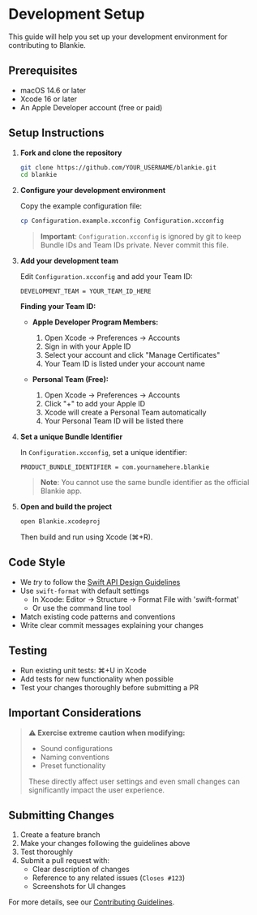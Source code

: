 # Development Setup

This guide will help you set up your development environment for contributing to Blankie.

## Prerequisites

- macOS 14.6 or later
- Xcode 16 or later
- An Apple Developer account (free or paid)

## Setup Instructions

1. **Fork and clone the repository**

   ```bash
   git clone https://github.com/YOUR_USERNAME/blankie.git
   cd blankie
   ```

2. **Configure your development environment**

   Copy the example configuration file:

   ```bash
   cp Configuration.example.xcconfig Configuration.xcconfig
   ```

   > **Important**: `Configuration.xcconfig` is ignored by git to keep Bundle IDs and Team IDs private. Never commit this file.

3. **Add your development team**

   Edit `Configuration.xcconfig` and add your Team ID:

   ```plaintext
   DEVELOPMENT_TEAM = YOUR_TEAM_ID_HERE
   ```

   **Finding your Team ID:**

   - **Apple Developer Program Members:**
     1. Open Xcode → Preferences → Accounts
     2. Sign in with your Apple ID
     3. Select your account and click "Manage Certificates"
     4. Your Team ID is listed under your account name

   - **Personal Team (Free):**
     1. Open Xcode → Preferences → Accounts
     2. Click "+" to add your Apple ID
     3. Xcode will create a Personal Team automatically
     4. Your Personal Team ID will be listed there

4. **Set a unique Bundle Identifier**

   In `Configuration.xcconfig`, set a unique identifier:

   ```plaintext
   PRODUCT_BUNDLE_IDENTIFIER = com.yournamehere.blankie
   ```

   > **Note**: You cannot use the same bundle identifier as the official Blankie app.

5. **Open and build the project**

   ```bash
   open Blankie.xcodeproj
   ```

   Then build and run using Xcode (⌘+R).

## Code Style

- We *try* to follow the [Swift API Design Guidelines](https://www.swift.org/documentation/api-design-guidelines/)
- Use `swift-format` with default settings
  - In Xcode: Editor → Structure → Format File with 'swift-format'
  - Or use the command line tool
- Match existing code patterns and conventions
- Write clear commit messages explaining your changes

## Testing

- Run existing unit tests: ⌘+U in Xcode
- Add tests for new functionality when possible
- Test your changes thoroughly before submitting a PR

## Important Considerations

> **⚠️ Exercise extreme caution when modifying:**
>
> - Sound configurations
> - Naming conventions
> - Preset functionality
>
> These directly affect user settings and even small changes can significantly impact the user experience.

## Submitting Changes

1. Create a feature branch
2. Make your changes following the guidelines above
3. Test thoroughly
4. Submit a pull request with:
   - Clear description of changes
   - Reference to any related issues (`Closes #123`)
   - Screenshots for UI changes

For more details, see our [Contributing Guidelines](CONTRIBUTING.md).
